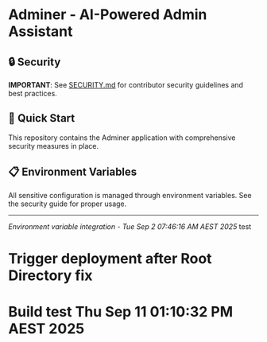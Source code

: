 # Adminer - AI-Powered Admin Assistant

## 🔒 Security

**IMPORTANT**: See [SECURITY.md](SECURITY.md) for contributor security guidelines and best practices.

## 🚀 Quick Start

This repository contains the Adminer application with comprehensive security measures in place.

## 📋 Environment Variables

All sensitive configuration is managed through environment variables. See the security guide for proper usage.

---

*Environment variable integration - Tue Sep  2 07:46:16 AM AEST 2025*
test
# Trigger deployment after Root Directory fix
# Build test Thu Sep 11 01:10:32 PM AEST 2025
